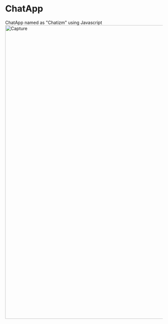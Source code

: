 # ChatApp
ChatApp named as "Chatizm" using Javascript
<img width="941" alt="Capture" src="https://github.com/user-attachments/assets/e303cade-1511-4f4e-935a-19ea8516bb29">
